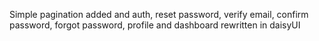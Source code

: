 Simple pagination added and auth, reset password, verify email, confirm password, forgot password, profile and dashboard rewritten in daisyUI
